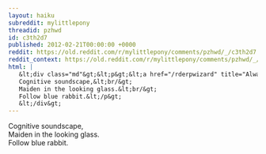 ```yaml
---
layout: haiku
subreddit: mylittlepony
threadid: pzhwd
id: c3th2d7
published: 2012-02-21T00:00:00 +0000
reddit: https://old.reddit.com/r/mylittlepony/comments/pzhwd/_/c3th2d7
reddit_context: https://old.reddit.com/r/mylittlepony/comments/pzhwd/_/c3th2d7?context=3
html: |
   &lt;div class="md"&gt;&lt;p&gt;&lt;a href="/rderpwizard" title="Always Relevant / Journey To Save The White Queen / Paper Bag Princess"&gt;&lt;/a&gt;
   Cognitive soundscape,&lt;br/&gt;
   Maiden in the looking glass.&lt;br/&gt;
   Follow blue rabbit.&lt;/p&gt;
   &lt;/div&gt;
---
```


[](/rderpwizard "Always Relevant / Journey To Save The White Queen / Paper Bag Princess")
Cognitive soundscape,  
Maiden in the looking glass.  
Follow blue rabbit.